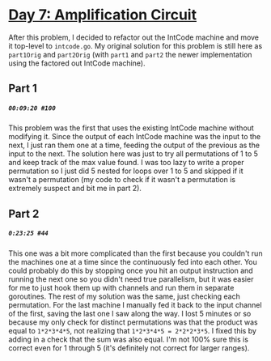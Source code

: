 # [Day 7: Amplification Circuit](https://adventofcode.com/2019/day/7)

After this problem, I decided to refactor out the IntCode machine and move it top-level to `intcode.go`. My original solution for this problem is still here as `part1Orig` and `part2Orig` (with `part1` and `part2` the newer implementation using the factored out IntCode machine).

## Part 1

##### `00:09:20 #100`

This problem was the first that uses the existing IntCode machine without modifying it. Since the output of each IntCode machine was the input to the next, I just ran them one at a time, feeding the output of the previous as the input to the next. The solution here was just to try all permutations of 1 to 5 and keep track of the max value found. I was too lazy to write a proper permutation so I just did 5 nested for loops over 1 to 5 and skipped if it wasn't a permutation (my code to check if it wasn't a permutation is extremely suspect and bit me in part 2).

## Part 2

##### `0:23:25 #44`

This one was a bit more complicated than the first because you couldn't run the machines one at a time since the continuously fed into each other. You could probably do this by stopping once you hit an output instruction and running the next one so you didn't need true parallelism, but it was easier for me to just hook them up with channels and run them in separate goroutines. The rest of my solution was the same, just checking each permutation. For the last machine I manually fed it back to the input channel of the first, saving the last one I saw along the way. I lost 5 minutes or so because my only check for distinct permutations was that the product was equal to `1*2*3*4*5`, not realizing that `1*2*3*4*5 = 2*2*2*3*5`. I fixed this by adding in a check that the sum was also equal. I'm not 100% sure this is correct even for 1 through 5 (it's definitely not correct for larger ranges).
